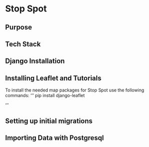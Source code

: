 # Stop Spot

## Purpose

## Tech Stack

## Django Installation 

## Installing Leaflet and Tutorials 

To install the needed map packages for Stop Spot use the following commands: 
‘’’
pip install django-leaflet

‘’’ 


## Setting up initial migrations 

## Importing Data with Postgresql  
